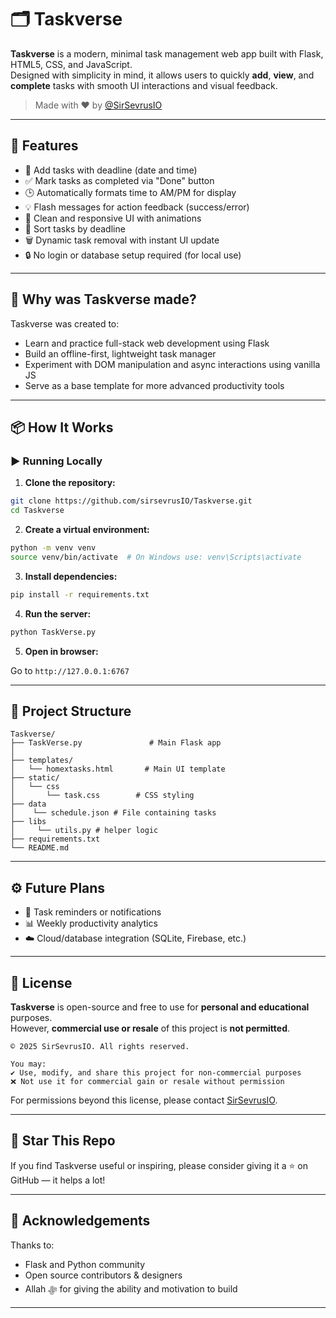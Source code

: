 # 🗂️ Taskverse

**Taskverse** is a modern, minimal task management web app built with Flask, HTML5, CSS, and JavaScript.  
Designed with simplicity in mind, it allows users to quickly **add**, **view**, and **complete** tasks with smooth UI interactions and visual feedback.

> Made with ❤️ by [@SirSevrusIO](https://github.com/sirsevrusIO)

---

## 🚀 Features

- 📆 Add tasks with deadline (date and time)
- ✅ Mark tasks as completed via "Done" button
- 🕒 Automatically formats time to AM/PM for display
- 💡 Flash messages for action feedback (success/error)
- 🎨 Clean and responsive UI with animations
- 📜 Sort tasks by deadline
- 🗑️ Dynamic task removal with instant UI update
- 🔒 No login or database setup required (for local use)

---

## 🧠 Why was Taskverse made?

Taskverse was created to:
- Learn and practice full-stack web development using Flask
- Build an offline-first, lightweight task manager
- Experiment with DOM manipulation and async interactions using vanilla JS
- Serve as a base template for more advanced productivity tools

---

## 📦 How It Works

### ▶️ Running Locally

1. **Clone the repository:**

```bash
git clone https://github.com/sirsevrusIO/Taskverse.git
cd Taskverse
```

2. **Create a virtual environment:**

```bash
python -m venv venv
source venv/bin/activate  # On Windows use: venv\Scripts\activate
```

3. **Install dependencies:**

```bash
pip install -r requirements.txt
```

4. **Run the server:**

```bash
python TaskVerse.py
```

5. **Open in browser:**

Go to `http://127.0.0.1:6767`

---

## 📁 Project Structure

```
Taskverse/
├── TaskVerse.py               # Main Flask app
│
├── templates/
│   └── homextasks.html       # Main UI template
├── static/
│   └── css
│       └── task.css        # CSS styling
├── data
│    └── schedule.json # File containing tasks
├── libs
│     └── utils.py # helper logic
├── requirements.txt
└── README.md
```

---

## ⚙️ Future Plans

- 📅 Task reminders or notifications
- 📊 Weekly productivity analytics
- ☁️ Cloud/database integration (SQLite, Firebase, etc.)

---

## 📄 License

**Taskverse** is open-source and free to use for **personal and educational** purposes.  
However, **commercial use or resale** of this project is **not permitted**.

```
© 2025 SirSevrusIO. All rights reserved.

You may:
✔️ Use, modify, and share this project for non-commercial purposes
❌ Not use it for commercial gain or resale without permission
```

For permissions beyond this license, please contact [SirSevrusIO](https://github.com/sirsevrusIO).

---

## 🌟 Star This Repo

If you find Taskverse useful or inspiring, please consider giving it a ⭐ on GitHub — it helps a lot!

---

## 🙌 Acknowledgements

Thanks to:
- Flask and Python community
- Open source contributors & designers
- Allah ﷻ for giving the ability and motivation to build

---
